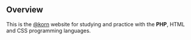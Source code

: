 ## Overview

This is the [@korn](mailto:y.korniievskyi@dev-branch.com) website for studying and practice with the **PHP**, HTML and CSS programming languages. 
